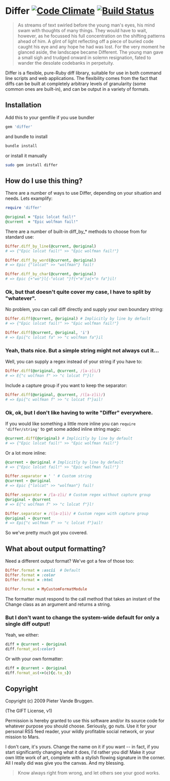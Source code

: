 # Differ [![Code Climate](https://codeclimate.com/github/emintham/differ.png)](https://codeclimate.com/github/emintham/differ) [![Build Status](https://travis-ci.org/emintham/differ.svg?branch=master)](https://travis-ci.org/emintham/differ)

> As streams of text swirled before the young man's eyes, his mind swam with thoughts of many things. They would have to wait, however, as he focussed his full concentration on the shifting patterns ahead of him. A glint of light reflecting off a piece of buried code caught his eye and any hope he had was lost. For the very moment he glanced aside, the landscape became Different.
> The young man gave a small sigh and trudged onward in solemn resignation, fated to wander the desolate codebanks in perpetuity.

Differ is a flexible, pure-Ruby diff library, suitable for use in both command
line scripts and web applications.  The flexibility comes from the fact that
diffs can be built at completely arbitrary levels of granularity (some common
ones are built-in), and can be output in a variety of formats.

## Installation

Add this to your gemfile if you use bundler

```ruby
gem 'differ'
```

and bundle to install

```bash
bundle install
```

or install it manually

```bash
sudo gem install differ
```

## How do I use this thing?

There are a number of ways to use Differ, depending on your situation and needs. Lets examplify:

```ruby
require 'differ'

@original = "Epic lolcat fail!"
@current  = "Epic wolfman fail!"
```

There are a number of built-in diff_by_* methods to choose from for standard use:

```ruby
Differ.diff_by_line(@current, @original)
# => {"Epic lolcat fail!" >> "Epic wolfman fail!"}

Differ.diff_by_word(@current, @original)
# => Epic {"lolcat" >> "wolfman"} fail!

Differ.diff_by_char(@current, @original)
# => Epic {+"wo"}l{-"olcat "}f{+"m"}a{+"n fa"}il!
```

### Ok, but that doesn't quite cover my case, I have to split by "whatever".

No problem, you can call diff directly and supply your own boundary string:

```ruby
Differ.diff(@current, @original) # Implicitly by line by default
# => {"Epic lolcat fail!" >> "Epic wolfman fail!"}

Differ.diff(@current, @original, 'i')
# => Epi{"c lolcat fa" >> "c wolfman fa"}il
```

### Yeah, thats nice. But a simple string might not always cut it...

Well, you can supply a regex instead of your string if you have to:

```ruby
Differ.diff(@original, @current, /[a-z]i/)
# => E{"c wolfman f" >> "c lolcat f"}l!
```

Include a capture group if you want to keep the separator:

```ruby
Differ.diff(@original, @current, /([a-z]i)/)
# => Epi{"c wolfman f" >> "c lolcat f"}ail!
```

### Ok, ok, but I don't like having to write "Differ" everywhere.

If you would like something a little more inline you can `require 'differ/string'` to get some added inline string magic:

```ruby
@current.diff(@original) # Implicitly by line by default
# => {"Epic lolcat fail!" >> "Epic wolfman fail!"}
```

Or a lot more inline:

```ruby
@current - @original # Implicitly by line by default
# => {"Epic lolcat fail!" >> "Epic wolfman fail!"}

Differ.separator = ' ' # Custom string
@current - @original
# => Epic {"lolcat" >> "wolfman"} fail!

Differ.separator = /[a-z]i/ # Custom regex without capture group
@original - @current
# => E{"c wolfman f" >> "c lolcat f"}l!

Differ.separator = /([a-z]i)/ # Custom regex with capture group
@original - @current
# => Epi{"c wolfman f" >> "c lolcat f"}ail!
```

So we've pretty much got you covered.

## What about output formatting?

Need a different output format?  We've got a few of those too:

```ruby
Differ.format = :ascii  # Default
Differ.format = :color
Differ.format = :html

Differ.format = MyCustomFormatModule
```

The formatter must respond to the call method that takes an instant of the Change class as an argument and returns a string.

### But I don't want to change the system-wide default for only a single diff output!

Yeah, we either:

```ruby
diff = @current - @original
diff.format_as(:color)
```

Or with your own formatter:

```ruby
diff = @current - @original
diff.format_as(->(c){c.to_s})
```

## Copyright

Copyright (c) 2009 Pieter Vande Bruggen.

(The GIFT License, v1)

Permission is hereby granted to use this software and/or its source code for
whatever purpose you should choose. Seriously, go nuts. Use it for your personal
RSS feed reader, your wildly profitable social network, or your mission to Mars.

I don't care, it's yours. Change the name on it if you want -- in fact, if you
start significantly changing what it does, I'd rather you did! Make it your own
little work of art, complete with a stylish flowing signature in the corner. All
I really did was give you the canvas.  And my blessing.

> Know always right from wrong, and let others see your good works.
